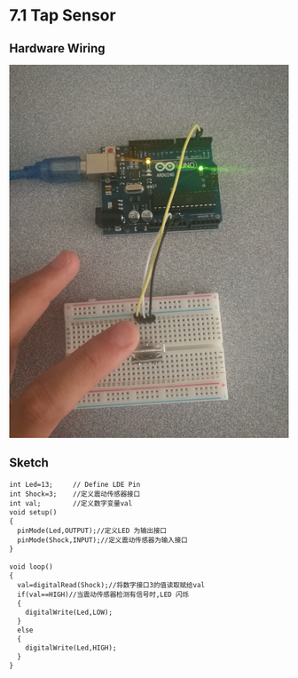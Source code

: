 # 7.1 Tap Sensor

## Hardware Wiring
![Image](../../Examples/sensor-kit-for-arduino/002_Tap.jpg)

## Sketch
```
int Led=13;     // Define LDE Pin
int Shock=3;    //定义震动传感器接口
int val;        //定义数字变量val
void setup()
{
  pinMode(Led,OUTPUT);//定义LED 为输出接口
  pinMode(Shock,INPUT);//定义震动传感器为输入接口
}

void loop()
{
  val=digitalRead(Shock);//将数字接口3的值读取赋给val
  if(val==HIGH)//当震动传感器检测有信号时,LED 闪烁
  {
    digitalWrite(Led,LOW);
  }
  else
  {
    digitalWrite(Led,HIGH);
  }
}
```